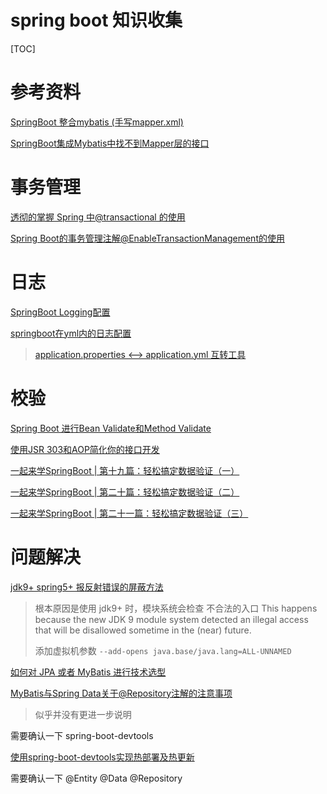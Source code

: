 # spring boot 知识收集

[TOC]

# 参考资料

[SpringBoot 整合mybatis (手写mapper.xml)](https://www.jianshu.com/p/d513339980c7)

[SpringBoot集成Mybatis中找不到Mapper层的接口](https://bbs.csdn.net/topics/392420803?page=1)


# 事务管理

[透彻的掌握 Spring 中@transactional 的使用](https://www.ibm.com/developerworks/cn/java/j-master-spring-transactional-use/)

[Spring Boot的事务管理注解@EnableTransactionManagement的使用](https://blog.csdn.net/u010963948/article/details/79208328)

# 日志

[SpringBoot Logging配置](https://www.liangzl.com/get-article-detail-6974.html)

[springboot在yml内的日志配置](https://www.oschina.net/question/3536851_2281935)

> [application.properties <--> application.yml 互转工具](http://www.toyaml.com/  )

# 校验

[Spring Boot 进行Bean Validate和Method Validate](https://blog.csdn.net/adsadadaddadasda/article/details/80831832)

[使用JSR 303和AOP简化你的接口开发](https://blog.csdn.net/chaijunkun/article/details/44854071)

[一起来学SpringBoot | 第十九篇：轻松搞定数据验证（一）](http://www.spring4all.com/article/1224)

[一起来学SpringBoot | 第二十篇：轻松搞定数据验证（二）](http://www.spring4all.com/article/1225)

[一起来学SpringBoot | 第二十一篇：轻松搞定数据验证（三）](http://www.spring4all.com/article/1228)



# 问题解决

[jdk9+ spring5+ 报反射错误的屏蔽方法](https://my.oschina.net/u/698683/blog/1922830)
> 根本原因是使用 jdk9+ 时，模块系统会检查 不合法的入口
> This happens because the new JDK 9 module system detected an illegal access that will be disallowed sometime in the (near) future. 
>
> 添加虚拟机参数 `--add-opens java.base/java.lang=ALL-UNNAMED`

[如何对 JPA 或者 MyBatis 进行技术选型](https://blog.csdn.net/yangsnow_rain_wind/article/details/79650616)

[MyBatis与Spring Data关于@Repository注解的注意事项](https://blog.csdn.net/mr_ystreet/article/details/82790741)

> 似乎并没有更进一步说明

需要确认一下 spring-boot-devtools 

[使用spring-boot-devtools实现热部署及热更新](https://jingyan.baidu.com/article/90808022025b13fd90c80f5c.html)

需要确认一下 @Entity @Data @Repository